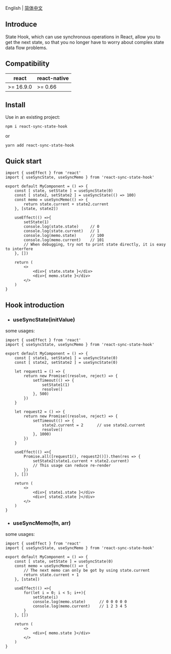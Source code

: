 English | [简体中文](./README-zh_CN.md)

## Introduce

State Hook, which can use synchronous operations in React, allow you to get the next state, so that you no longer have to worry about complex state data flow problems.

## Compatibility

| react | react-native |
| -------- | -------- |
| >= 16.9.0 | >= 0.66 |

## Install

Use in an existing project:

```
npm i react-sync-state-hook
```

or

```
yarn add react-sync-state-hook
```

## Quick start

```
import { useEffect } from 'react'
import { useSyncState, useSyncMemo } from 'react-sync-state-hook'

export default MyComponent = () => {
    const [ state, setState ] = useSyncState(0)
    const [ state2, setState2 ] = useSyncState(() => 100)
    const memo = useSyncMemo(() => {
        return state.current + state2.current
    }, [state, state2])
    
    useEffect(() =>{
        setState(1)
        console.log(state.state)     // 0
        console.log(state.current)   // 1
        console.log(memo.state)      // 100
        console.log(memo.current)    // 101
        // When debugging, try not to print state directly, it is easy to interfere
    }, [])
    
    return (
        <>
            <div>{ state.state }</div>
            <div>{ memo.state }</div>
        </>
    )
}
```

## Hook introduction

* ### useSyncState(initValue)

some usages:

```
import { useEffect } from 'react'
import { useSyncState, useSyncMemo } from 'react-sync-state-hook'

export default MyComponent = () => {
    const [ state1, setState1 ] = useSyncState(0)
    const [ state2, setState2 ] = useSyncState(0)

    let request1 = () => {
        return new Promise((resolve, reject) => {
            setTimeout(() => {
                setState1(1)
                resolve()
            }, 500)
        })
    }

    let request2 = () => {
        return new Promise((resolve, reject) => {
            setTimeout(() => {
                state2.current = 2      // use state2.current
                resolve()
            }, 1000)
        })
    }

    useEffect(() =>{
        Promise.all([request1(), request2()]).then(res => {
            setState2(state1.current + state2.current)
            // This usage can reduce re-render
        })
    }, [])

    return (
        <>
            <div>{ state1.state }</div>
            <div>{ state2.state }</div>
        </>
    )
}
```

* ### useSyncMemo(fn, arr)

some usages:

```
import { useEffect } from 'react'
import { useSyncState, useSyncMemo } from 'react-sync-state-hook'

export default MyComponent = () => {
    const [ state, setState ] = useSyncState(0)
    const memo = useSyncMemo(() => {
        // The next memo can only be got by using state.current
        return state.current + 1
    }, [state])
    
    useEffect(() =>{
        for(let i = 0; i < 5; i++){
            setState(i)
            console.log(memo.state)      // 0 0 0 0 0
            console.log(memo.current)    // 1 2 3 4 5
        }
    }, [])
    
    return (
        <>
            <div>{ memo.state }</div>
        </>
    )
}
```